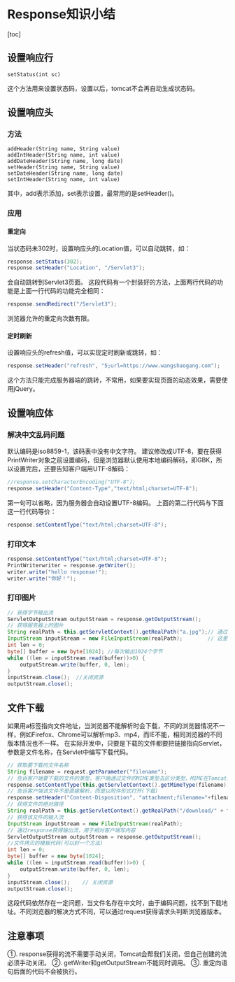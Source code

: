# Response知识小结

[toc]

## 设置响应行
	setStatus(int sc)
这个方法用来设置状态码，设置以后，tomcat不会再自动生成状态码。
## 设置响应头
### 方法
	addHeader(String name, String value) 
	addIntHeader(String name, int value) 
	addDateHeader(String name, long date) 
	setHeader(String name, String value) 
	setDateHeader(String name, long date) 
	setIntHeader(String name, int value)
其中，add表示添加，set表示设置，最常用的是setHeader()。
### 应用
#### 重定向
当状态码未302时，设置响应头的Location值，可以自动跳转，如：
```JAVA
response.setStatus(302);
response.setHeader("Location", "/Servlet3");
```
会自动跳转到Servlet3页面。
这段代码有一个封装好的方法，上面两行代码的功能是上面一行代码的功能完全相同：
```JAVA
response.sendRedirect("/Servlet3");
```
浏览器允许的重定向次数有限。
#### 定时刷新
设置响应头的refresh值，可以实现定时刷新或跳转，如：
```JAVA
response.setHeader("refresh", "5;url=https://www.wangshaogang.com");
```
这个方法只能完成服务器端的跳转，不常用，如果要实现页面的动态效果，需要使用jQuery。
## 设置响应体
### 解决中文乱码问题
默认编码是iso8859-1，该码表中没有中文字符。
建议修改成UTF-8，要在获得PrintWriter对象之前设置编码，但是浏览器默认使用本地编码解码，即GBK，所以设置完后，还要告知客户端用UTF-8解码：
```JAVA
//response.setCharacterEncoding("UTF-8");
response.setHeader("Content-Type","text/html;charset=UTF-8");
```
第一句可以省略，因为服务器会自动设置UTF-8编码。
上面的第二行代码与下面这一行代码等价：
```JAVA
response.setContentType("text/html;charset=UTF-8");
```
### 打印文本
```JAVA
response.setContentType("text/html;charset=UTF-8");
PrintWriterwriter = response.getWriter();
writer.write("hello response!");
writer.write("你好！");
```
### 打印图片
```JAVA
// 获得字节输出流
ServletOutputStream outputStream = response.getOutputStream();
// 获得服务器上的图片
String realPath = this.getServletContext().getRealPath("a.jpg");// 通过相对路径获得绝对路径
InputStream inputStream = new FileInputStream(realPath);        // 这里的参数是绝对路径
int len = 0;
byte[] buffer = new byte[1024]; //每次输出1024个字节
while ((len = inputStream.read(buffer))>0) {
	outputStream.write(buffer, 0, len);
}
inputStream.close();  //关闭资源
outputStream.close();
```
	
## 文件下载
如果用a标签指向文件地址，当浏览器不能解析时会下载，不同的浏览器情况不一样，例如Firefox、Chrome可以解析mp3、mp4，而IE不能，相同浏览器的不同版本情况也不一样。
在实际开发中，只要是下载的文件都要把链接指向Servlet，参数是文件名称，在Servlet中编写下载代码。
```JAVA
// 获取要下载的文件名称
String filename = request.getParameter("filename");
// 告诉客户端要下载的文件的类型，客户端通过文件的MIME类型去区分类型，MIME在Tomcat的全局配置文件中，也可以通过下面这种方法获取
response.setContentType(this.getServletContext().getMimeType(filename));    // getMimeType()方法的作用是通过我文件名获得MIME
// 告诉客户端该文件不是直接解析，而是以附件形式打开(下载)
response.setHeader("Content-Disposition", "attachment;filename="+filename); // 引号内是固定写法，引号内外filename意义不同
// 获得文件的绝对路径
String realPath = this.getServletContext().getRealPath("/download/" + filename);
// 获得该文件的输入流
InputStream inputStream = new FileInputStream(realPath);
// 通过response获得输出流，用于相对客户端写内容
ServletOutputStream outputStream = response.getOutputStream();
//文件拷贝的模板代码(可以封一个方法)
int len = 0;
byte[] buffer = new byte[1024];
while ((len = inputStream.read(buffer))>0) {
	outputStream.write(buffer, 0, len);
}
inputStream.close();    // 关闭资源
outputStream.close();
```
这段代码依然存在一定问题，当文件名存在中文时，由于编码问题，找不到下载地址。不同浏览器的解决方式不同，可以通过request获得请求头判断浏览器版本。
	
## 注意事项
①. response获得的流不需要手动关闭，Tomcat会帮我们关闭，但自己创建的流必须手动关闭。
②. getWriter和getOutputStream不能同时调用。
③. 重定向语句后面的代码不会被执行。